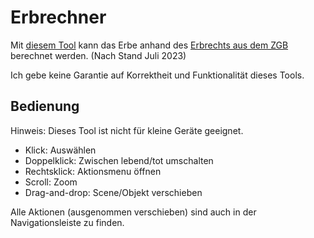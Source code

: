 # Erbrechner

Mit [diesem Tool](https://rafaelurben.github.io/erbrechner/) kann das Erbe anhand des [Erbrechts aus dem ZGB](https://www.fedlex.admin.ch/eli/cc/24/233_245_233/de#book_3) berechnet werden. (Nach Stand Juli 2023)

Ich gebe keine Garantie auf Korrektheit und Funktionalität dieses Tools.

## Bedienung

Hinweis: Dieses Tool ist nicht für kleine Geräte geeignet.

- Klick: Auswählen
- Doppelklick: Zwischen lebend/tot umschalten
- Rechtsklick: Aktionsmenu öffnen
- Scroll: Zoom
- Drag-and-drop: Scene/Objekt verschieben

Alle Aktionen (ausgenommen verschieben) sind auch in der Navigationsleiste zu finden.
